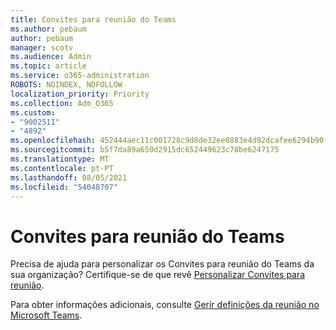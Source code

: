 ```yaml
---
title: Convites para reunião do Teams
ms.author: pebaum
author: pebaum
manager: scotv
ms.audience: Admin
ms.topic: article
ms.service: o365-administration
ROBOTS: NOINDEX, NOFOLLOW
localization_priority: Priority
ms.collection: Adm_O365
ms.custom:
- "9002511"
- "4892"
ms.openlocfilehash: 452444aec11c001728c9d8de32ee0883e4d92dcafee6294b90f481dc9531ed53
ms.sourcegitcommit: b5f7da89a650d2915dc652449623c78be6247175
ms.translationtype: MT
ms.contentlocale: pt-PT
ms.lasthandoff: 08/05/2021
ms.locfileid: "54048707"
---
```

# <a name="teams-meeting-invitations"></a>Convites para reunião do Teams

Precisa de ajuda para personalizar os Convites para reunião do Teams da sua organização? Certifique-se de que revê [Personalizar Convites para reunião](https://docs.microsoft.com/microsoftteams/meeting-settings-in-teams#customize-meeting-invitations).  

Para obter informações adicionais, consulte [Gerir definições da reunião no Microsoft Teams](https://docs.microsoft.com/microsoftteams/meeting-settings-in-teams).
